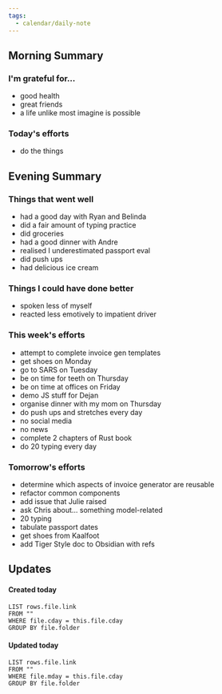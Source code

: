 ```yaml
---
tags:
  - calendar/daily-note
---
```


## Morning Summary

### I'm grateful for...

- good health
- great friends
- a life unlike most imagine is possible

### Today's efforts

- do the things

## Evening Summary

### Things that went well

- had a good day with Ryan and Belinda
- did a fair amount of typing practice
- did groceries 
- had a good dinner with Andre
- realised I underestimated passport eval
- did push ups
- had delicious ice cream

### Things I could have done better

- spoken less of myself
- reacted less emotively to impatient driver

### This week's efforts

- attempt to complete invoice gen templates
- get shoes on Monday
- go to SARS on Tuesday
- be on time for teeth on Thursday
- be on time at offices on Friday
- demo JS stuff for Dejan 
- organise dinner with my mom on Thursday
- do push ups and stretches every day
- no social media
- no news
- complete 2 chapters of Rust book
- do 20 typing every day
### Tomorrow's efforts

- determine which aspects of invoice generator are reusable
- refactor common components
- add issue that Julie raised
- ask Chris about... something model-related
- 20 typing
- tabulate passport dates
- get shoes from Kaalfoot
- add Tiger Style doc to Obsidian with refs

## Updates

#### Created today

```dataview
LIST rows.file.link
FROM ""
WHERE file.cday = this.file.cday
GROUP BY file.folder
```

#### Updated today

```dataview
LIST rows.file.link
FROM ""
WHERE file.mday = this.file.cday
GROUP BY file.folder
```
